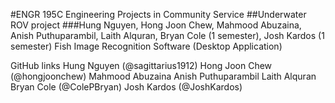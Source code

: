 #ENGR 195C Engineering Projects in Community Service
##Underwater ROV project
###Hung Nguyen, Hong Joon Chew, Mahmood Abuzaina, Anish Puthuparambil, Laith Alquran, Bryan Cole (1 semester), Josh Kardos (1 semester)
Fish Image Recognition Software (Desktop Application)

GitHub links
Hung Nguyen (@sagittarius1912)
Hong Joon Chew (@hongjoonchew)
Mahmood Abuzaina
Anish Puthuparambil
Laith Alquran
Bryan Cole (@ColePBryan)
Josh Kardos (@JoshKardos)
